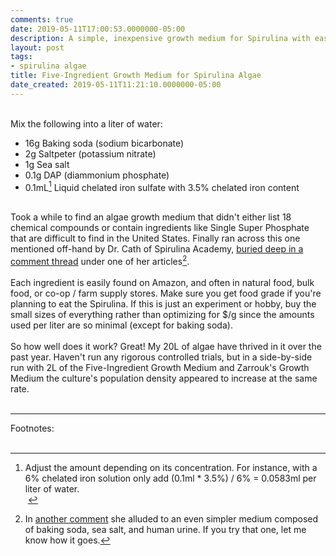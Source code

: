 ```yaml
---
comments: true
date: 2019-05-11T17:00:53.0000000-05:00
description: A simple, inexpensive growth medium for Spirulina with easy-to-find ingredients.
layout: post
tags:
- spirulina algae
title: Five-Ingredient Growth Medium for Spirulina Algae
date_created: 2019-05-11T11:21:10.0000000-05:00
---
```

   
   
   
&nbsp;   
Mix the following into a liter of water:   
 
* 16g Baking soda (sodium bicarbonate)  
* 2g Saltpeter (potassium nitrate)  
* 1g Sea salt  
* 0.1g DAP (diammonium phosphate)  
* 0.1mL[^1] Liquid chelated iron sulfate with 3.5% chelated iron content    
   
&nbsp;   
Took a while to find an algae growth medium that didn&#39;t either list 18 chemical compounds or contain ingredients like Single Super Phosphate that are difficult to find in the United States. Finally ran across this one mentioned off-hand by Dr. Cath of Spirulina Academy, [buried deep in a comment thread][1] under one of her articles[^2].    
&nbsp;   
Each ingredient is easily found on Amazon, and often in natural food, bulk food, or co-op / farm supply stores. Make sure you get food grade if you&#39;re planning to eat the Spirulina. If this is just an experiment or hobby, buy the small sizes of everything rather than optimizing for $/g since the amounts used per liter are so minimal (except for baking soda).   
&nbsp;   
So how well does it work? Great! My 20L of algae have thrived in it over the past year. Haven&#39;t run any rigorous controlled trials, but in a side-by-side run with 2L of the Five-Ingredient Growth Medium and Zarrouk&#39;s Growth Medium the culture&#39;s population density appeared to increase at the same rate.   
&nbsp;   
***   
Footnotes:   
&nbsp;   
[^1]: Adjust the amount depending on its concentration. For instance, with a 6% chelated iron solution only add (0.1ml * 3.5%) / 6% = 0.0583ml per liter of water.   
&nbsp;   
[^2]: In [another comment][2] she alluded to an even simpler medium composed of baking soda, sea salt, and human urine. If you try that one, let me know how it goes.   

[1]: http://spirulinaacademy.com/grow-your-own-spirulina/#comment-261
[2]: http://spirulinaacademy.com/grow-your-own-spirulina/#comment-4020